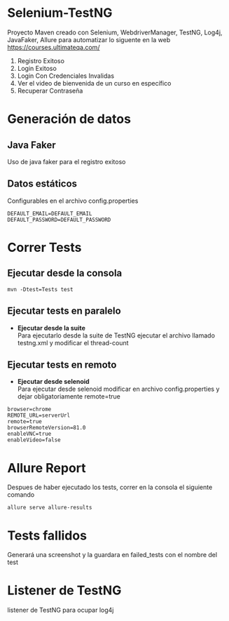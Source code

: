 # Selenium-TestNG
Proyecto Maven creado con Selenium, WebdriverManager, TestNG, Log4j, JavaFaker, Allure para automatizar lo siguente en la web https://courses.ultimateqa.com/
1. Registro Exitoso
2. Login Exitoso
3. Login Con Credenciales Invalidas
4. Ver el video de bienvenida de un curso en específico
5. Recuperar Contraseña

# Generación de datos
## Java Faker
Uso de java faker para el registro exitoso
## Datos estáticos
Configurables en el archivo config.properties
```
DEFAULT_EMAIL=DEFAULT_EMAIL
DEFAULT_PASSWORD=DEFAULT_PASSWORD
```
# Correr Tests

## Ejecutar desde la consola
```
mvn -Dtest=Tests test
```
## Ejecutar tests en paralelo
- **Ejecutar desde la suite** <br>
Para ejecutarlo desde la suite de TestNG ejecutar el archivo llamado testng.xml y modificar el thread-count<br>
## Ejecutar tests en remoto
- **Ejecutar desde selenoid** <br>
Para ejecutar desde selenoid modificar en archivo config.properties y dejar obligatoriamente remote=true
```
browser=chrome
REMOTE_URL=serverUrl
remote=true
browserRemoteVersion=81.0
enableVNC=true
enableVideo=false
```
# Allure Report
Despues de haber ejecutado los tests, correr en la consola el siguiente comando
```
allure serve allure-results
```
# Tests fallidos
Generará una screenshot y la guardara en failed_tests con el nombre del test

# Listener de TestNG
listener de TestNG para ocupar log4j

